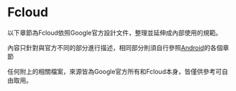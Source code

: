 # Fcloud
以下章節為Fcloud依照Google官方設計文件，整理並延伸成內部使用的規範。

內容只針對與官方不同的部分進行描述，相同部分則須自行參照[Android](../android/README.md)的各個章節

任何附上的相關檔案，來源皆為Google官方所有和Fcloud本身，皆僅供參考可自由取用。